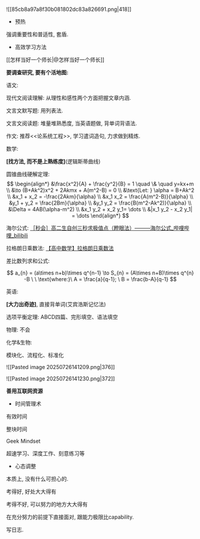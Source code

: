 

![[85cb8a97a8f30b081802dc83a826691.png|418]] 

- 预热

强调重要性和普适性, 套盾. 

- 高效学习方法

[[怎样当好一个师长|@怎样当好一个师长]] 

**要调查研究, 要有个活地图:**

语文: 

现代文阅读理解: 从理性和感性两个方面把握文章内涵. 

文言文默写题: 用列表法. 

文言文阅读题: 堆量堆熟悉度, 当英语题做, 背单词背语法.  

作文: 推荐<<论系统工程>>, 学习遣词造句, 力求做到精炼. 

数学: 

**[找方法, 而不是上熟练度]**(逻辑斯蒂曲线)

圆锥曲线硬解定理: 
$$
\begin{align*}
&\frac{x^2}{A} + \frac{y^2}{B} = 1 \quad \& \quad y=kx+m \\
&\to (B+Ak^2)x^2 + 2Akmx + A(m^2-B) = 0 \\
&\text{Let: } \alpha = B+Ak^2 \\
&x_1 + x_2 = -\frac{2Akm}{\alpha} \\
&x_1 x_2 = \frac{A(m^2-B)}{\alpha} \\
&y_1 + y_2 = \frac{2Bm}{\alpha} \\
&y_1 y_2 = \frac{B(m^2-Ak^2)}{\alpha} \\
&\Delta = 4AB(\alpha-m^2) \\
&x_1 y_2 + x_2 y_1= \dots \\
&|x_1 y_2 - x_2 y_1| = \dots
\end{align*}
$$

海尔公式: [［秒会］高二生自创三秒求极值点（瞪眼法）———海尔公式\_哔哩哔哩\_bilibili](https://www.bilibili.com/video/BV1cm41127MM/?spm_id_from=333.337.search-card.all.click) 

拉格朗日乘数法: [【高中数学】拉格朗日乘数法](https://zhuanlan.zhihu.com/p/431186066)  

差比数列求和公式:

$$
a_{n} = (a\times n+b)\times q^{n-1} \to S_{n} = (A\times n+B)\times q^{n} -B \ \ \text{where:}\ A = \frac{a}{q-1}; \ B = \frac{b-A}{q-1}
$$

英语: 

**[大力出奇迹]**, 直接背单词(艾宾浩斯记忆法)

选项平衡定理: ABCD四篇、完形填空、语法填空

物理: 不会

化学&生物: 

模块化、流程化、标准化

![[Pasted image 20250726141209.png|376]]

![[Pasted image 20250726141230.png|372]] 

**善用互联网资源**

- 时间管理术

有效时间

整块时间

Geek Mindset 

超速学习、深度工作、刻意练习等

- 心态调整

本质上, 没有什么可担心的. 

考得好, 好处大大得有

考得不好, 可以努力的地方大大得有

在充分努力的前提下直接面对, 跟能力极限比capability. 

写日志.
